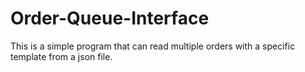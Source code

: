 # Order-Queue-Interface
This is a simple program that can read multiple orders with a specific template from a json file.
